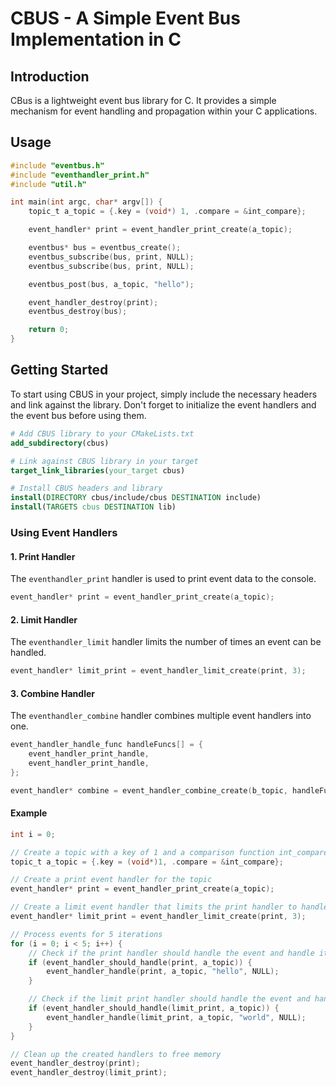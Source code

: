 # CBUS - A Simple Event Bus Implementation in C

## Introduction

CBus is a lightweight event bus library for C. It provides a simple mechanism for event handling and propagation within
your C applications.

## Usage

```c
#include "eventbus.h"
#include "eventhandler_print.h"
#include "util.h"

int main(int argc, char* argv[]) {
    topic_t a_topic = {.key = (void*) 1, .compare = &int_compare};

    event_handler* print = event_handler_print_create(a_topic);

    eventbus* bus = eventbus_create();
    eventbus_subscribe(bus, print, NULL);
    eventbus_subscribe(bus, print, NULL);

    eventbus_post(bus, a_topic, "hello");

    event_handler_destroy(print);
    eventbus_destroy(bus);

    return 0;
}
```

## Getting Started

To start using CBUS in your project, simply include the necessary headers and link against the library. Don't forget to
initialize the event handlers and the event bus before using them.

```cmake
# Add CBUS library to your CMakeLists.txt
add_subdirectory(cbus)

# Link against CBUS library in your target
target_link_libraries(your_target cbus)

# Install CBUS headers and library
install(DIRECTORY cbus/include/cbus DESTINATION include)
install(TARGETS cbus DESTINATION lib)
```

### Using Event Handlers

#### 1. Print Handler

The `eventhandler_print` handler is used to print event data to the console.

```c
event_handler* print = event_handler_print_create(a_topic);
```

#### 2. Limit Handler

The `eventhandler_limit` handler limits the number of times an event can be handled.

```c
event_handler* limit_print = event_handler_limit_create(print, 3);
```

#### 3. Combine Handler

The `eventhandler_combine` handler combines multiple event handlers into one.

```c
event_handler_handle_func handleFuncs[] = {
    event_handler_print_handle,
    event_handler_print_handle,
};

event_handler* combine = event_handler_combine_create(b_topic, handleFuncs, nr);
```

#### Example

```c 
int i = 0;

// Create a topic with a key of 1 and a comparison function int_compare
topic_t a_topic = {.key = (void*)1, .compare = &int_compare};

// Create a print event handler for the topic
event_handler* print = event_handler_print_create(a_topic);

// Create a limit event handler that limits the print handler to handle events 3 times
event_handler* limit_print = event_handler_limit_create(print, 3);

// Process events for 5 iterations
for (i = 0; i < 5; i++) {
    // Check if the print handler should handle the event and handle it if true
    if (event_handler_should_handle(print, a_topic)) {
        event_handler_handle(print, a_topic, "hello", NULL);
    }

    // Check if the limit print handler should handle the event and handle it if true
    if (event_handler_should_handle(limit_print, a_topic)) {
        event_handler_handle(limit_print, a_topic, "world", NULL);
    }
}

// Clean up the created handlers to free memory
event_handler_destroy(print);
event_handler_destroy(limit_print);
```